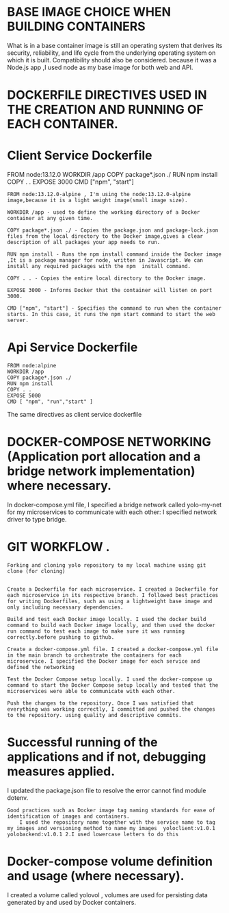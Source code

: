 # BASE IMAGE CHOICE WHEN BUILDING CONTAINERS

What is in a base container image is still an operating system that derives its security, reliability, and life cycle from the underlying operating system on which it is built. Compatibility should also be considered. because it was a Node.js app ,I used node as my base image for both web and API.

# DOCKERFILE DIRECTIVES USED IN THE CREATION AND RUNNING OF EACH CONTAINER.

# Client Service Dockerfile

FROM node:13.12.0 WORKDIR /app COPY package*.json ./ RUN npm install COPY . . EXPOSE 3000 CMD ["npm", "start"]

    FROM node:13.12.0-alpine , I'm using the node:13.12.0-alpine image,because it is a light weight image(small image size).

    WORKDIR /app - used to define the working directory of a Docker container at any given time.

    COPY package*.json ./ - Copies the package.json and package-lock.json files from the local directory to the Docker image,gives a clear description of all packages your app needs to run.

    RUN npm install - Runs the npm install command inside the Docker image ,It is a package manager for node, written in Javascript. We can install any required packages with the npm  install command.

    COPY . . - Copies the entire local directory to the Docker image.

    EXPOSE 3000 - Informs Docker that the container will listen on port 3000.

    CMD ["npm", "start"] - Specifies the command to run when the container starts. In this case, it runs the npm start command to start the web server.

# Api Service Dockerfile

    FROM node:alpine
    WORKDIR /app
    COPY package*.json ./
    RUN npm install
    COPY . .
    EXPOSE 5000
    CMD [ "npm", "run","start" ]

The same directives as client service dockerfile
# DOCKER-COMPOSE NETWORKING (Application port allocation and a bridge network implementation) where necessary.

In docker-compose.yml file, I specified a bridge network called yolo-my-net for my microservices to communicate with each other: I specified network driver to type bridge.

  # GIT WORKFLOW .

    Forking and cloning yolo repository to my local machine using git clone (for cloning)


    Create a Dockerfile for each microservice. I created a Dockerfile for each microservice in its respective branch. I followed best practices for writing Dockerfiles, such as using a lightweight base image and only including necessary dependencies.

    Build and test each Docker image locally. I used the docker build command to build each Docker image locally, and then used the docker run command to test each image to make sure it was running correctly.before pushing to github.

    Create a docker-compose.yml file. I created a docker-compose.yml file in the main branch to orchestrate the containers for each microservice. I specified the Docker image for each service and defined the networking

    Test the Docker Compose setup locally. I used the docker-compose up command to start the Docker Compose setup locally and tested that the microservices were able to communicate with each other.

    Push the changes to the repository. Once I was satisfied that everything was working correctly, I committed and pushed the changes to the repository. using quality and descriptive commits.

    

# Successful running of the applications and if not, debugging measures applied.
I updated the package.json file to resolve the error cannot find module dotenv.

    Good practices such as Docker image tag naming standards for ease of identification of images and containers.
        I used the repository name together with the service name to tag my images and versioning method to name my images  yoloclient:v1.0.1 yolobackend:v1.0.1 2.I used lowercase letters to do this

# Docker-compose volume definition and usage (where necessary).
 I created a volume called yolovol ,  volumes are used for persisting data generated by and used by Docker containers.



